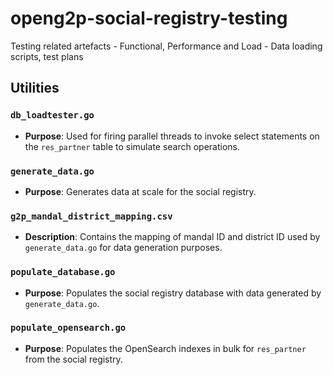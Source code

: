 # openg2p-social-registry-testing
Testing related artefacts - Functional, Performance and Load - Data loading scripts, test plans

## Utilities

### `db_loadtester.go`

- **Purpose**: Used for firing parallel threads to invoke select statements on the `res_partner` table to simulate search operations.

### `generate_data.go`

- **Purpose**: Generates data at scale for the social registry.

### `g2p_mandal_district_mapping.csv`

- **Description**: Contains the mapping of mandal ID and district ID used by `generate_data.go` for data generation purposes.

### `populate_database.go`

- **Purpose**: Populates the social registry database with data generated by `generate_data.go`.

### `populate_opensearch.go`

- **Purpose**: Populates the OpenSearch indexes in bulk for `res_partner` from the social registry.

